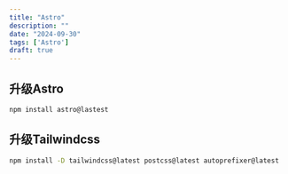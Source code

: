 ```yaml
---
title: "Astro"
description: ""
date: "2024-09-30"
tags: ['Astro']
draft: true
---
```


## 升级Astro

```sh
npm install astro@lastest
```

## 升级Tailwindcss

```sh
npm install -D tailwindcss@latest postcss@latest autoprefixer@latest
```
